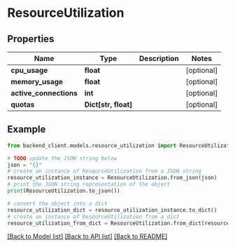 # ResourceUtilization


## Properties

Name | Type | Description | Notes
------------ | ------------- | ------------- | -------------
**cpu_usage** | **float** |  | [optional] 
**memory_usage** | **float** |  | [optional] 
**active_connections** | **int** |  | [optional] 
**quotas** | **Dict[str, float]** |  | [optional] 

## Example

```python
from backend_client.models.resource_utilization import ResourceUtilization

# TODO update the JSON string below
json = "{}"
# create an instance of ResourceUtilization from a JSON string
resource_utilization_instance = ResourceUtilization.from_json(json)
# print the JSON string representation of the object
print(ResourceUtilization.to_json())

# convert the object into a dict
resource_utilization_dict = resource_utilization_instance.to_dict()
# create an instance of ResourceUtilization from a dict
resource_utilization_from_dict = ResourceUtilization.from_dict(resource_utilization_dict)
```
[[Back to Model list]](../README.md#documentation-for-models) [[Back to API list]](../README.md#documentation-for-api-endpoints) [[Back to README]](../README.md)


